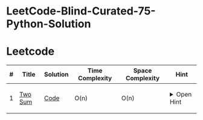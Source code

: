 # LeetCode-Blind-Curated-75-Python-Solution
# Leetcode

| # | Title | Solution | Time Complexity | Space Complexity | Hint |
|---| ----- | -------- | ------- | ------- | ------- |
|1|[ Two Sum](https://leetcode.com/problems/two-sum/)|[Code](./solutions/1.%20Two%20Sum.py)|O(n)|O(n)|<p><details><summary>Open Hint</summary>Hash map</details></p>|
